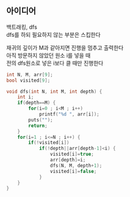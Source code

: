 ## 아이디어
백트래킹, dfs  
dfs를 하되 필요하지 않는 부분은 스킵한다  
  
재귀의 깊이가 M과 같아지면 진행을 멈추고 출력한다  
아직 방문하지 않았던 원소 i를 넣을 때  
전의 dfs원소로 넣은 i보다 클 때만 진행한다
```c
int N, M, arr[9];
bool visited[9];

void dfs(int N, int M, int depth) {
	int i;
	if(depth==M) {
		for(i=0 ; i<M ; i++)
			printf("%d ", arr[i]);
		puts("");
		return;
	}
	for(i=1 ; i<=N ; i++) {
		if(!visited[i])
			if(!depth||arr[depth-1]<i) {
				visited[i]=true;
				arr[depth]=i;
				dfs(N, M, depth+1);
				visited[i]=false;
			}
	}
}
```
